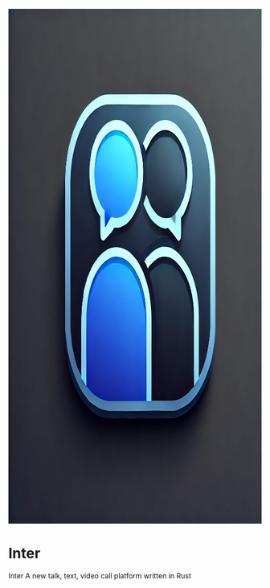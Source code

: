 <p align="center">
	      <img src="Inter.png" width="1024" height="1024" alt="AttackPS1">  
</p>

# Inter
Inter A new talk, text, video call platform written in Rust
